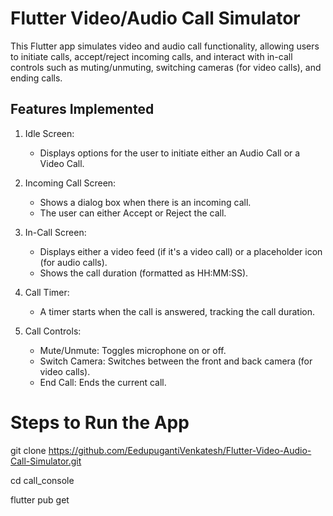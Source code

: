 # Flutter Video/Audio Call Simulator

This Flutter app simulates video and audio call functionality, allowing users to initiate calls, accept/reject incoming calls, and interact with in-call controls such as muting/unmuting, switching cameras (for video calls), and ending calls.

## Features Implemented

1. Idle Screen:

    - Displays options for the user to initiate either an Audio Call or a Video Call.


2. Incoming Call Screen:

    - Shows a dialog box when there is an incoming call.
    - The user can either Accept or Reject the call.


3. In-Call Screen:

    - Displays either a video feed (if it's a video call) or a placeholder icon (for audio calls).
    - Shows the call duration (formatted as HH:MM:SS).


4. Call Timer:

    - A timer starts when the call is answered, tracking the call duration.

5. Call Controls:

    - Mute/Unmute: Toggles microphone on or off.
    - Switch Camera: Switches between the front and back camera (for video calls).
    - End Call: Ends the current call.

#  Steps to Run the App

git clone https://github.com/EedupugantiVenkatesh/Flutter-Video-Audio-Call-Simulator.git

cd call_console

flutter pub get

